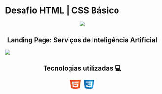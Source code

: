 # Desafio HTML | CSS Básico

<p align="center">
<img width="84px" src="https://i.imgur.com/WVuQg2N.png"/>
<h2 align="center">Landing Page: Serviços de Inteligência Artificial</h2>
<img align="center" src="https://i.imgur.com/olATvox.mp4" width="256"> 

<h2 align="center"> Tecnologias utilizadas 💻</h2>
<div align="center" style="display: inline_block">
  <img align="center" alt="HTML" height="30" width="40" src="https://raw.githubusercontent.com/devicons/devicon/master/icons/html5/html5-original.svg">
  <img align="center" alt="CSS" height="30" width="40" src="https://raw.githubusercontent.com/devicons/devicon/master/icons/css3/css3-original.svg">
</div>
